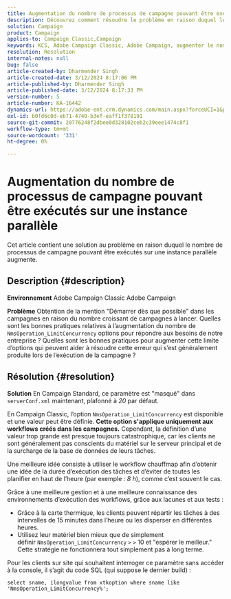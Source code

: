 ```yaml
---
title: Augmentation du nombre de processus de campagne pouvant être exécutés sur une instance parallèle
description: Découvrez comment résoudre le problème en raison duquel le nombre de processus de campagne peut augmenter sur une instance parallèle. Utilisez la carte thermique des workflows.
solution: Campaign
product: Campaign
applies-to: Campaign Classic,Campaign
keywords: KCS, Adobe Campaign Classic, Adobe Campaign, augmenter le nombre, processus de campagne, instance, parallèle, bonnes pratiques
resolution: Resolution
internal-notes: null
bug: false
article-created-by: Dharmender Singh
article-created-date: 3/12/2024 8:17:06 PM
article-published-by: Dharmender Singh
article-published-date: 3/12/2024 8:17:33 PM
version-number: 5
article-number: KA-16442
dynamics-url: https://adobe-ent.crm.dynamics.com/main.aspx?forceUCI=1&pagetype=entityrecord&etn=knowledgearticle&id=56b42c7b-ade0-ee11-904c-6045bd045872
exl-id: b0fd6c0d-eb71-4740-b3ef-eaff1f378191
source-git-commit: 20776248f2dbee0d328102ceb2c39eee1474c8f1
workflow-type: tm+mt
source-wordcount: '331'
ht-degree: 0%

---
```


# Augmentation du nombre de processus de campagne pouvant être exécutés sur une instance parallèle


Cet article contient une solution au problème en raison duquel le nombre de processus de campagne pouvant être exécutés sur une instance parallèle augmente.

## Description {#description}


<b>Environnement</b>
Adobe Campaign Classic Adobe Campaign

<b>Problème</b>
Obtention de la mention &quot;Démarrer dès que possible&quot; dans les campagnes en raison du nombre croissant de campagnes à lancer.
Quelles sont les bonnes pratiques relatives à l’augmentation du nombre de `NmsOperation_LimitConcurrency` options pour répondre aux besoins de notre entreprise ?
Quelles sont les bonnes pratiques pour augmenter cette limite d’options qui peuvent aider à résoudre cette erreur qui s’est généralement produite lors de l’exécution de la campagne ?


## Résolution {#resolution}


<b>Solution</b>
En Campaign Standard, ce paramètre est &quot;masqué&quot; dans `serverConf.xml` maintenant, plafonné à *20* par défaut.  

En Campaign Classic, l’option `NmsOperation_LimitConcurrency` est disponible et une valeur peut être définie.
<b>Cette option s&#39;applique uniquement aux workflows créés dans les campagnes.</b>
Cependant, la définition d’une valeur trop grande est presque toujours catastrophique, car les clients ne sont généralement pas conscients du matériel sur le serveur principal et de la surcharge de la base de données de leurs tâches.

Une meilleure idée consiste à utiliser le workflow chauffmap afin d’obtenir une idée de la durée d’exécution des tâches et d’éviter de toutes les planifier en haut de l’heure (par exemple : *8 h*), comme c’est souvent le cas.

Grâce à une meilleure gestion et à une meilleure connaissance des environnements d’exécution des workflows, grâce aux lacunes et aux tests :

- Grâce à la carte thermique, les clients peuvent répartir les tâches à des intervalles de 15 minutes dans l’heure ou les disperser en différentes heures.
- Utilisez leur matériel bien mieux que de simplement définir `NmsOperation_LimitConcurrency` `>` `>`  10 et &quot;espérer le meilleur.&quot; Cette stratégie ne fonctionnera tout simplement pas à long terme.


Pour les clients sur site qui souhaitent interroger ce paramètre sans accéder à la console, il s’agit du code SQL (qui suppose le dernier build) :


```
select sname, ilongvalue from xtkoption where sname like 'NmsOperation_LimitConcurrency%';
```
